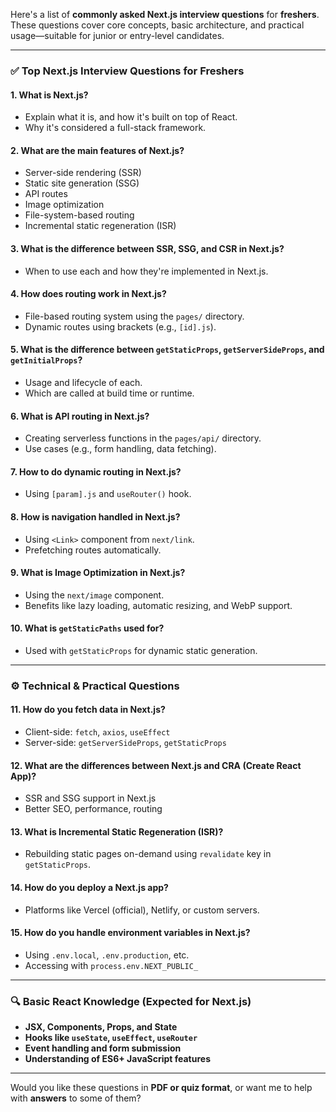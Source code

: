 Here's a list of **commonly asked Next.js interview questions** for **freshers**. These questions cover core concepts, basic architecture, and practical usage—suitable for junior or entry-level candidates.

---

### ✅ **Top Next.js Interview Questions for Freshers**

#### 1. **What is Next.js?**

- Explain what it is, and how it's built on top of React.
- Why it's considered a full-stack framework.

#### 2. **What are the main features of Next.js?**

- Server-side rendering (SSR)
- Static site generation (SSG)
- API routes
- Image optimization
- File-system-based routing
- Incremental static regeneration (ISR)

#### 3. **What is the difference between SSR, SSG, and CSR in Next.js?**

- When to use each and how they're implemented in Next.js.

#### 4. **How does routing work in Next.js?**

- File-based routing system using the `pages/` directory.
- Dynamic routes using brackets (e.g., `[id].js`).

#### 5. **What is the difference between `getStaticProps`, `getServerSideProps`, and `getInitialProps`?**

- Usage and lifecycle of each.
- Which are called at build time or runtime.

#### 6. **What is API routing in Next.js?**

- Creating serverless functions in the `pages/api/` directory.
- Use cases (e.g., form handling, data fetching).

#### 7. **How to do dynamic routing in Next.js?**

- Using `[param].js` and `useRouter()` hook.

#### 8. **How is navigation handled in Next.js?**

- Using `<Link>` component from `next/link`.
- Prefetching routes automatically.

#### 9. **What is Image Optimization in Next.js?**

- Using the `next/image` component.
- Benefits like lazy loading, automatic resizing, and WebP support.

#### 10. **What is `getStaticPaths` used for?**

- Used with `getStaticProps` for dynamic static generation.

---

### ⚙️ Technical & Practical Questions

#### 11. **How do you fetch data in Next.js?**

- Client-side: `fetch`, `axios`, `useEffect`
- Server-side: `getServerSideProps`, `getStaticProps`

#### 12. **What are the differences between Next.js and CRA (Create React App)?**

- SSR and SSG support in Next.js
- Better SEO, performance, routing

#### 13. **What is Incremental Static Regeneration (ISR)?**

- Rebuilding static pages on-demand using `revalidate` key in `getStaticProps`.

#### 14. **How do you deploy a Next.js app?**

- Platforms like Vercel (official), Netlify, or custom servers.

#### 15. **How do you handle environment variables in Next.js?**

- Using `.env.local`, `.env.production`, etc.
- Accessing with `process.env.NEXT_PUBLIC_`

---

### 🔍 Basic React Knowledge (Expected for Next.js)

- **JSX, Components, Props, and State**
- **Hooks like `useState`, `useEffect`, `useRouter`**
- **Event handling and form submission**
- **Understanding of ES6+ JavaScript features**

---

Would you like these questions in **PDF or quiz format**, or want me to help with **answers** to some of them?
